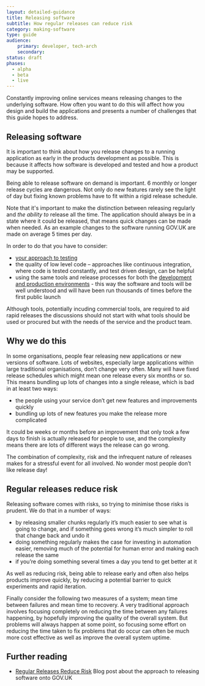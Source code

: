 ```yaml
---
layout: detailed-guidance
title: Releasing software
subtitle: How regular releases can reduce risk
category: making-software
type: guide
audience: 
    primary: developer, tech-arch
    secondary:
status: draft
phases:
  - alpha
  - beta
  - live
---
```

    
Constantly improving online services means releasing changes to the underlying software. How often you want to do this will affect how you design and build the applications and presents a number of challenges that this guide hopes to address.

## Releasing software

It is important to think about how you release changes to a running application as early in the products development as possible. This is because it affects how software is developed and tested and how a product may be supported.

Being able to release software on demand is important. 6 monthly or longer release cycles are dangerous. Not only do new features rarely see the light of day but fixing known problems have to fit within a rigid release schedule. 

Note that it's important to make the distinction between releasing regularly and _the ability to_ release all the time. The application should always be in a state where it could be released, that means quick changes can be made when needed. As an example changes to the software running GOV.UK are made on average 5 times per day.

In order to do that you have to consider:

* [your approach to testing](/service-manual/making-software/code-testing.html)
* the quality of low level code – approaches like continuous integration, where code is tested constantly, and test driven design, can be helpful
* using the same tools and release processes for both the [development and production environments](/service-manual/making-software/development-environment) - this way the software and tools will be well understood and will have been run thousands of times before the first public launch

Although tools, potentially incuding commercial tools, are required to aid rapid releases the discussions should not start with what tools should be used or procured but with the needs of the service and the product team.

## Why we do this

In some organisations, people fear releasing new applications or new versions of software. Lots of websites, especially large applications within large traditional organisations, don’t change very often. Many will have fixed release schedules which might mean one release every six months or so. This means bundling up lots of changes into a single release, which is bad in at least two ways:

* the people using your service don’t get new features and improvements quickly
* bundling up lots of new features you make the release more complicated

It could be weeks or months before an improvement that only took a few days to finish is actually released for people to use, and the complexity means there are lots of different ways the release can go wrong.

The combination of complexity, risk and the infrequent nature of releases makes for a stressful event for all involved. No wonder most people don’t like release day!

## Regular releases reduce risk

Releasing software comes with risks, so trying to minimise those risks is prudent. We do that in a number of ways:

* by releasing smaller chunks regularly it’s much easier to see what is going to change, and if something goes wrong it’s much simpler to roll that change back and undo it
* doing something regularly makes the case for investing in automation easier, removing much of the potential for human error and making each release the same
* if you’re doing something several times a day you tend to get better at it

As well as reducing risk, being able to release early and often also helps products improve quickly, by reducing a potential barrier to quick experiments and rapid iteration.

Finally consider the following two measures of a system; mean time between failures and mean time to recovery. A very traditional approach involves focusing completely on reducing the time between any failures happening, by hopefully improving the quality of the overall system. But problems will always happen at some point, so focusing some effort on reducing the time taken to fix problems that do occur can often be much more cost effective as well as improve the overall system uptime.

## Further reading

* [Regular Releases Reduce Risk](http://digital.cabinetoffice.gov.uk/2012/11/02/regular-releases-reduce-risk/) Blog post about the approach to releasing software onto GOV.UK
